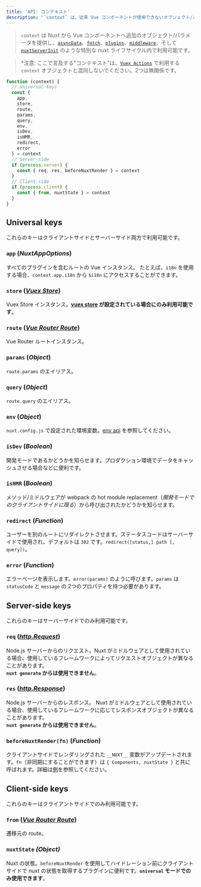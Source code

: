 ```yaml
---
title: 'API: コンテキスト'
description: "`context` は、従来 Vue コンポーネントが使用できないオブジェクト/パラメータを Nuxt から追加で提供します。`context` は `asyncData`、`plugins`、`middlewares`、`modules` や `store/nuxtServerInit` といった nuxt の特別なライフサイクル内で使用できます。"
---
```


> `context` は Nuxt から Vue コンポーネントへ追加のオブジェクト/パラメータを提供し、[`asyncData`](/api)、[`fetch`](/api/pages-fetch)、[`plugins`](/guide/plugins)、[`middleware`](/guide/routing/#%E3%83%9F%E3%83%89%E3%83%AB%E3%82%A6%E3%82%A7%E3%82%A2)、そして [`nuxtServerInit`](/guide/vuex-store/#nuxtserverinit-%E3%82%A2%E3%82%AF%E3%82%B7%E3%83%A7%E3%83%B3) のような特別な nuxt ライフサイクル内で利用可能です。

> *注意: ここで言及する"コンテキスト"は、[`Vuex Actions`](https://vuex.vuejs.org/ja/guide/actions.html) で利用する `context` オブジェクトと混同しないでください。2つは無関係です。

```js
function (context) {
  // Universal keys
  const {
    app,
    store,
    route,
    params,
    query,
    env,
    isDev,
    isHMR,
    redirect,
    error
  } = context
  // Server-side
  if (process.server) {
    const { req, res, beforeNuxtRender } = context
  }
  // Client-side
  if (process.client) {
    const { from, nuxtState } = context
  }
}
```

## Universal keys

これらのキーはクライアントサイドとサーバーサイド両方で利用可能です。

### `app` (*NuxtAppOptions*)

すべてのプラグインを含むルートの Vue インスタンス。 たとえば、`i18n` を使用する場合、`context.app.i18n` から `$i18n` にアクセスすることができます。

### `store` ([*Vuex Store*](https://vuex.vuejs.org/ja/api/#vuex-store-%E3%82%A4%E3%83%B3%E3%82%B9%E3%82%BF%E3%83%B3%E3%82%B9%E3%83%97%E3%83%AD%E3%83%91%E3%83%86%E3%82%A3))

Vuex Store インスタンス。**[vuex store](/guide/vuex-store) が設定されている場合にのみ利用可能です**。

### `route` ([*Vue Router Route*](https://router.vuejs.org/ja/api/#%E3%83%AB%E3%83%BC%E3%83%88%E3%82%AA%E3%83%96%E3%82%B8%E3%82%A7%E3%82%AF%E3%83%88))

Vue Router ルートインスタンス。

### `params` (*Object*)

`route.params` のエイリアス。

### `query` (*Object*)

`route.query` のエイリアス。

### `env` (*Object*)

`nuxt.config.js` で設定された環境変数。[env api](/api/configuration-env) を参照してください。

### `isDev` (*Boolean*)

開発モードであるかどうかを知らせます。プロダクション環境でデータをキャッシュさせる場合などに便利です。

### `isHMR` (*Boolean*)

メソッド/ミドルウェアが webpack の hot module replacement（*開発モードでのクライアントサイドに限る*）から呼び出されたかどうかを知らせます。

### `redirect` (*Function*)

ユーザーを別のルートにリダイレクトさせます。ステータスコードはサーバーサイドで使用され、デフォルトは `302` です。`redirect([status,] path [, query])`。

### `error` (*Function*)

エラーページを表示します。`error(params)` のように呼びます。`params` は `statusCode` と `message` の 2つのプロパティを持つ必要があります。

## Server-side keys

これらのキーはサーバーサイドでのみ利用可能です。

### `req` ([*http.Request*](https://nodejs.org/api/http.html#http_class_http_incomingmessage))

Node.js サーバーからのリクエスト。Nuxt がミドルウェアとして使用されている場合、使用しているフレームワークによってリクエストオブジェクトが異なることがあります。<br>**`nuxt generate` からは使用できません**。

### `res` ([*http.Response*](https://nodejs.org/api/http.html#http_class_http_serverresponse))

Node.js サーバーからのレスポンス。 Nuxt がミドルウェアとして使用されている場合、使用しているフレームワークに応じてレスポンスオブジェクトが異なることがあります。<br>**`nuxt generate` からは使用できません**。

### `beforeNuxtRender(fn)` (*Function*)

クライアントサイドでレンダリングされた `__NUXT__` 変数がアップデートされます。`fn`（非同期にすることができます）は `{ Components, nuxtState }` と共に呼ばれます。詳細は[例](https://github.com/nuxt/nuxt.js/blob/cf6b0df45f678c5ac35535d49710c606ab34787d/test/fixtures/basic/pages/special-state.vue)を参照してください。

## Client-side keys

これらのキーはクライアントサイドでのみ利用可能です。

### `from` ([*Vue Router Route*](https://router.vuejs.org/ja/api/#%E3%83%AB%E3%83%BC%E3%83%88%E3%82%AA%E3%83%96%E3%82%B8%E3%82%A7%E3%82%AF%E3%83%88))

遷移元の route。

### `nuxtState` *(Object)*

Nuxt の状態。`beforeNuxtRender` を使用してハイドレーション前にクライアントサイドで nuxt の状態を取得するプラグインに便利です。**`universal` モードでのみ使用できます**。
